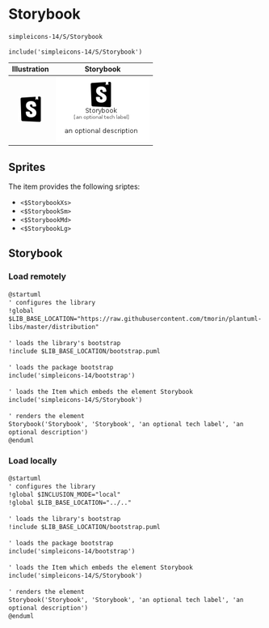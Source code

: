 # Storybook


```text
simpleicons-14/S/Storybook
```

```text
include('simpleicons-14/S/Storybook')
```



| Illustration | Storybook |
| :---: | :---: |
| ![illustration for Illustration](../../simpleicons-14/S/Storybook.png) | ![illustration for Storybook](../../simpleicons-14/S/Storybook.Local.png) |



## Sprites
The item provides the following sriptes:

- `<$StorybookXs>`
- `<$StorybookSm>`
- `<$StorybookMd>`
- `<$StorybookLg>`





## Storybook

### Load remotely
```plantuml
@startuml
' configures the library
!global $LIB_BASE_LOCATION="https://raw.githubusercontent.com/tmorin/plantuml-libs/master/distribution"

' loads the library's bootstrap
!include $LIB_BASE_LOCATION/bootstrap.puml

' loads the package bootstrap
include('simpleicons-14/bootstrap')

' loads the Item which embeds the element Storybook
include('simpleicons-14/S/Storybook')

' renders the element
Storybook('Storybook', 'Storybook', 'an optional tech label', 'an optional description')
@enduml
```

### Load locally
```plantuml
@startuml
' configures the library
!global $INCLUSION_MODE="local"
!global $LIB_BASE_LOCATION="../.."

' loads the library's bootstrap
!include $LIB_BASE_LOCATION/bootstrap.puml

' loads the package bootstrap
include('simpleicons-14/bootstrap')

' loads the Item which embeds the element Storybook
include('simpleicons-14/S/Storybook')

' renders the element
Storybook('Storybook', 'Storybook', 'an optional tech label', 'an optional description')
@enduml
```

